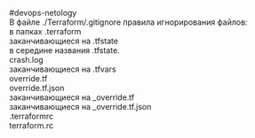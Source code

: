 #devops-netology  
В файле ./Terraform/.gitignore правила игнорирования файлов:  
в папках .terraform  
заканчивающиеся на .tfstate  
в середине названия .tfstate.  
crash.log  
заканчивающиеся на .tfvars  
override.tf  
override.tf.json  
заканчивающиеся на _override.tf  
заканчивающиеся на  _override.tf.json  
.terraformrc  
terraform.rc  